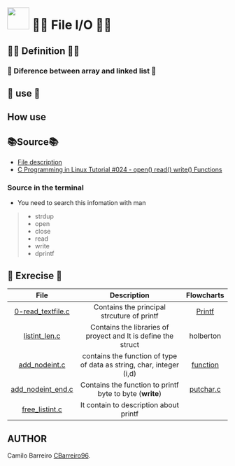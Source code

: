 # <img src="https://user-images.githubusercontent.com/66263776/88350578-252ffd80-cd19-11ea-9730-7bd7b1da9fca.jpg" width="50" height= "50">             :man_technologist:  File I/O  :man_technologist: 

## :man_teacher: Definition :man_teacher:

### :gem: Diference between array and linked list :gem:
## :eyes: use :eyes:
## How use

## :books:Source:books:
* [File description](https://en.wikipedia.org/wiki/File_descriptor "File description")
* [C Programming in Linux Tutorial #024 - open() read() write() Functions](https://www.youtube.com/watch?v=dP3N8g7h8gY "Video file i/O")

### Source in the terminal
* You need to search this infomation with man
>* strdup
>* open
>* close
>* read
>* write
>* dprintf
## :brain: Exrecise :brain:
| File | Description | Flowcharts |
| :---: | :---: | :---: |
| [0-read_textfile.c](https://github.com/CBarreiro96/holbertonschool-low_level_programming/blob/master/0x15-file_io/0-read_textfile.c "") | Contains the principal strcuture of printf | [Printf](https://user-images.githubusercontent.com/66263776/88491603-83531f80-cf69-11ea-8c8f-f752965f7f1b.jpeg "flowcharts") |
| [listint_len.c](https://github.com/CBarreiro96/printf/blob/master/holberton.h "Header") | Contains the libraries of proyect and It is define the struct | holberton |
| [add_nodeint.c](https://github.com/CBarreiro96/printf/blob/master/function_print_f.c "Function s,c,d,i") | contains the function of type of data as string, char, integer (i,d) | [function](https://github.com/CBarreiro96/printf/blob/master/function_print_f.c "Function Flowchart") |
| [add_nodeint_end.c](https://github.com/CBarreiro96/printf/blob/master/_putchar.c "Printable Tools") | Contains the function to printf byte to byte (**write**) | [putchar.c](https://github.com/CBarreiro96/printf/blob/master/_putchar.c "Printable Tools") |
| [free_listint.c](https://github.com/CBarreiro96/printf/blob/master/man_3_printf "Description") | It contain to description about printf |  
## AUTHOR
Camilo Barreiro [CBarreiro96](https://github.com/CBarreiro96 "User Github").